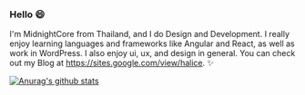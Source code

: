 ### Hello 😄

I'm MidnightCore from Thailand, and I do Design and Development. I really enjoy learning languages and frameworks like Angular and React, as well as work in WordPress. I also enjoy ui, ux, and design in general. 
You can check out my Blog at https://sites.google.com/view/halice. ✨

[![Anurag's github stats](https://github-readme-stats.vercel.app/api?username=MidnightCore)](https://github.com/anuraghazra/github-readme-stats)
<!--
**MidnightCore/MidnightCore** is a ✨ _special_ ✨ repository because its `README.md` (this file) appears on your GitHub profile.
Here are some ideas to get you started:
- 🔭 I’m currently working on ...
- 🌱 I’m currently learning ...
- 👯 I’m looking to collaborate on ...
- 🤔 I’m looking for help with ...
- 💬 Ask me about ...
- 📫 How to reach me: ...
- 😄 Pronouns: ...
- ⚡ Fun fact: ...
-->
